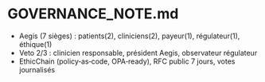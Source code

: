 # GOVERNANCE_NOTE.md

- Aegis (7 sièges) : patients(2), cliniciens(2), payeur(1), régulateur(1), éthique(1)
- Veto 2/3 : clinicien responsable, président Aegis, observateur régulateur
- EthicChain (policy‑as‑code, OPA‑ready), RFC public 7 jours, votes journalisés
